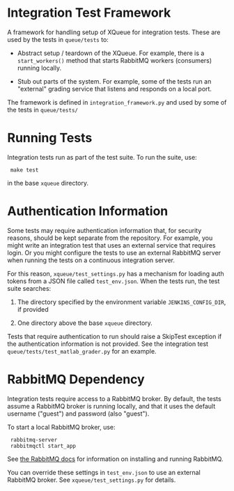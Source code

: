 # Integration Test Framework

A framework for handling setup of XQueue for integration tests.  These
are used by the tests in `queue/tests` to:

* Abstract setup / teardown of the XQueue.  For example, there is a 
`start_workers()` method that starts RabbitMQ workers (consumers)
running locally.

* Stub out parts of the system.  For example, some of the tests run an "external"
grading service that listens and responds on a local port.

The framework is defined in `integration_framework.py` and used
by some of the tests in `queue/tests/`

# Running Tests

Integration tests run as part of the test suite.  To run the suite,
use:

     make test

in the base `xqueue` directory.

# Authentication Information

Some tests may require authentication information that, for security reasons,
should be kept separate from the repository.  For example, you might write
an integration test that uses an external service that requires login.  Or
you might configure the tests to use an external RabbitMQ server when
running the tests on a continuous integration server.

For this reason, `xqueue/test_settings.py` has a mechanism for loading
auth tokens from a JSON file called `test_env.json`.  When the tests run,
the test suite searches:

1. The directory specified by the environment variable `JENKINS_CONFIG_DIR`,
if provided

2. One directory above the base `xqueue` directory.

Tests that require authentication to run should raise a SkipTest exception
if the authentication information is not provided.  See the integration test 
`queue/tests/test_matlab_grader.py` for an example.


# RabbitMQ Dependency

Integration tests require access to a RabbitMQ broker.  By default, the tests
assume a RabbitMQ broker is running locally, and that it uses the default
username ("guest") and password (also "guest").

To start a local RabbitMQ broker, use:

     rabbitmq-server
     rabbitmqctl start_app

See [the RabbitMQ docs](http://www.rabbitmq.com/admin-guide.html) for information
on installing and running RabbitMQ.

You can override these settings in `test_env.json` to use an external RabbitMQ broker.
See `xqueue/test_settings.py` for details.

